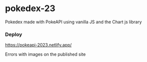 # pokedex-23
Pokedex made with PokeAPI using vanilla JS and the Chart js library

### Deploy
https://pokeapi-2023.netlify.app/

Errors with images on the published site
